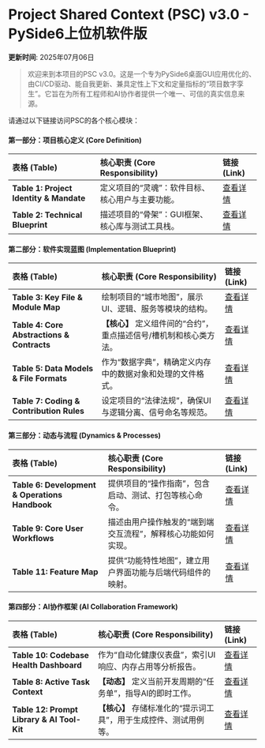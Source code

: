 # Project Shared Context (PSC) v3.0 - PySide6上位机软件版

**更新时间**: 2025年07月06日

> 欢迎来到本项目的PSC v3.0。这是一个专为PySide6桌面GUI应用优化的、由CI/CD驱动、能自我更新、兼具定性上下文和定量指标的“项目数字孪生”。它旨在为所有工程师和AI协作者提供一个唯一、可信的真实信息来源。

请通过以下链接访问PSC的各个核心模块：

#### **第一部分：项目核心定义 (Core Definition)**
| 表格 (Table) | 核心职责 (Core Responsibility) | 链接 (Link) |
| :--- | :--- | :--- |
| **Table 1: Project Identity & Mandate** | 定义项目的“灵魂”：软件目标、核心用户与主要功能。 | [查看详情](./01_mandate.md) |
| **Table 2: Technical Blueprint** | 描述项目的“骨架”：GUI框架、核心库与测试工具栈。 | [查看详情](./02_blueprint.md) |

#### **第二部分：软件实现蓝图 (Implementation Blueprint)**
| 表格 (Table) | 核心职责 (Core Responsibility) | 链接 (Link) |
| :--- | :--- | :--- |
| **Table 3: Key File & Module Map** | 绘制项目的“城市地图”，展示UI、逻辑、服务等模块的结构。 | [查看详情](./03_file_map.md) |
| **Table 4: Core Abstractions & Contracts** | **【核心】** 定义组件间的“合约”，重点描述信号/槽机制和核心类方法。 | [查看详情](./04_api_contracts.md) |
| **Table 5: Data Models & File Formats** | 作为“数据字典”，精确定义内存中的数据对象和处理的文件格式。 | [查看详情](./05_data_models_formats.md) |
| **Table 7: Coding & Contribution Rules** | 设定项目的“法律法规”，确保UI与逻辑分离、信号命名等规范。 | [查看详情](./07_coding_rules.md) |

#### **第三部分：动态与流程 (Dynamics & Processes)**
| 表格 (Table) | 核心职责 (Core Responsibility) | 链接 (Link) |
| :--- | :--- | :--- |
| **Table 6: Development & Operations Handbook**| 提供项目的“操作指南”，包含启动、测试、打包等核心命令。 | [查看详情](./06_dev_ops.md) |
| **Table 9: Core User Workflows** | 描述由用户操作触发的“端到端交互流程”，解释核心功能如何实现。 | [查看详情](./09_core_workflows.md) |
| **Table 11: Feature Map** | 提供“功能特性地图”，建立用户界面功能与后端代码组件的映射。 | [查看详情](./11_feature_map.md) |


#### **第四部分：AI协作框架 (AI Collaboration Framework)**
| 表格 (Table) | 核心职责 (Core Responsibility) | 链接 (Link) |
| :--- | :--- | :--- |
| **Table 10: Codebase Health Dashboard** | 作为“自动化健康仪表盘”，索引UI响应、内存占用等分析报告。 | [查看详情](./10_health_dashboard.md) |
| **Table 8: Active Task Context** | **【动态】** 定义当前开发周期的“任务单”，指导AI的即时工作。 | [查看详情](./08_task_context.md) |
| **Table 12: Prompt Library & AI Tool-Kit**| **【核心】** 存储标准化的“提示词工具”，用于生成控件、测试用例等。 | [查看详情](./12_prompt_library.md) |